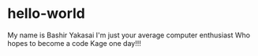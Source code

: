 # hello-world
My name is Bashir Yakasai
I'm just your average computer enthusiast
Who hopes to become a code Kage one day!!!
